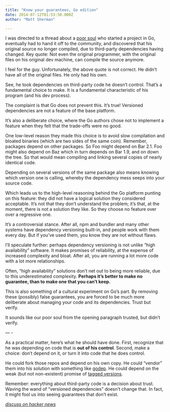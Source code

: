 ```yaml
---
title: "Know your guarantees, Go edition"
date: 2014-07-12T01:53:50.000Z
author: "Matt Sherman"

---
```


I was directed to a thread about a [poor soul](http://forums.thedailywtf.com/forums/t/27755.aspx) who started a project in Go, eventually had to hand it off to the community, and discovered that his original source no longer compiled, due to third-party dependencies having changed. Key quote:
Not even the original programmer, with the original files on his original dev machine, can compile the source anymore.

I feel for the guy. Unfortunately, the above quote is not correct. He didn’t have all of the original files. He only had his own.

See, he took dependencies on third-party code he doesn’t control. That’s a fundamental choice to make. It is a fundamental characteristic of his program (and his dev process).

The complaint is that Go does not prevent this. It’s true! Versioned dependencies are not a feature of the base platform.

It’s also a deliberate choice, where the Go authors chose not to implement a feature when they felt that the trade-offs were no good.

One low-level reason they made this choice is to avoid slow compilation and bloated binaries (which are two sides of the same coin). Remember, packages depend on other packages. So Foo might depend on Bar 2.1. Foo might also depend on Baz which in turn depends on Bar 1.9, and on down the tree. So that would mean compiling and linking several copies of nearly identical code.

Depending on several versions of the same package also means knowing which version one is calling, whereby the dependency mess seeps into your source code.

Which leads us to the high-level reasoning behind the Go platform punting on this feature: they did not have a logical solution they considered acceptable. It’s not that they don’t understand the problem; it’s that, at the moment, there is not a solution they like. So they choose no feature over over a regressive one.

It’s a controversial stance. After all, npm and bundler and many other systems have dependency versioning built-in, and people work with them every day. But if you’ve used them, you know they are not without flaws.

I’ll speculate further: perhaps dependency versioning is not unlike “high availability” software. It makes promises of reliability, at the expense of increased complexity and bloat. After all, you are running a lot more code with a lot more relationships.

Often, “high availability” solutions don’t net out to being more reliable, due to this underestimated complexity. **Perhaps it’s better to make no guarantee, than to make one that you can’t keep.**

This is also something of a cultural experiment on Go’s part. By removing these (possibly) false guarantees, you are forced to be much more deliberate about managing your code and its dependencies. Trust but verify.

It sounds like our poor soul from the opening paragraph trusted, but didn’t verify.

— -

As a practical matter, here’s what he should have done. First, recognize that he was depending on code that is **out of his control**. Second, make a choice: don’t depend on it, or turn it into code that he does control.

He could fork those repos and depend on his own copy. He could “vendor” them into his solution with something like [godep](https://github.com/tools/godep). He could depend on the weak (but not non-existent) promise of [tagged versions](http://labix.org/gopkg.in).

Remember: everything about third-party code is a decision about trust. Waving the wand of “versioned dependencies” doesn’t change that. In fact, it might fool us into seeing guarantees that don’t exist.

[_discuss on hacker news_](https://news.ycombinator.com/item?id=8028216)
